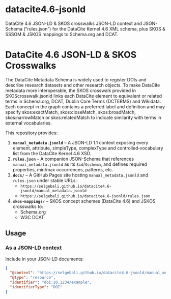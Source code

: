 # datacite4.6-jsonld
DataCite 4.6 JSON-LD &amp; SKOS crosswalks JSON-LD context and JSON-Schema (“rules.json”) for the DataCite Kernel 4.6 XML schema, plus SKOS &amp; SSSOM &amp; JSKOS mappings to Schema.org and DCAT.
# DataCite 4.6 JSON-LD & SKOS Crosswalks
The DataCite Metadata Schema is widely used to register DOIs and describe research datasets and other research objects.  To make DataCite metadata more interoperable, the SKOS crosswalk provided in SKOScrosswalk.jsonld links each DataCite element to equivalent or related terms in Schema.org, DCAT, Dublin Core Terms (DCTERMS) and Wikidata.  Each concept in the graph contains a preferred label and definition and may specify skos:exactMatch, skos:closeMatch, skos:broadMatch, skos:narrowMatch or skos:relatedMatch to indicate similarity with terms in external vocabularies.

This repository provides:

1. **`manual_metadata.jsonld`** – A JSON-LD 1.1 context exposing every element, attribute, simpleType, complexType and controlled‐vocabulary list from the DataCite Kernel 4.6 XSD.  
2. **`rules.json`** – A companion JSON-Schema that references `manual_metadata.jsonld` as its `$id`/`$schema`, and defines required properties, min/max occurrences, patterns, etc.
3. **`docs/`** – A GitHub Pages site hosting `manual_metadata.jsonld` and `rules.json` under stable URLs:
   - `https://selgebali.github.io/datacite4.6-jsonld/manual_metadata.jsonld`  
   - `https://selgebali.github.io/datacite4.6-jsonld/rules.json`
4. **`skos-mappings/`** – SKOS concept schemes (DataCite 4.6) and JSKOS crosswalks to:
   - Schema.org
   - W3C DCAT

## Usage

### As a JSON-LD context

Include in your JSON-LD documents:

```json
{
  "@context": "https://selgebali.github.io/datacite4.6-jsonld/manual_metadata.jsonld",
  "@type": "resource",
  "identifier": "doi:10.1234/example",
  "identifierType": "DOI"
}
```
